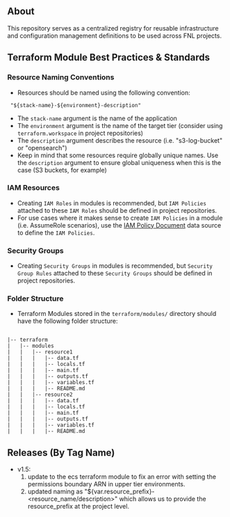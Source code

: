 ## About
This repository serves as a centralized registry for reusable infrastructure and configuration management definitions to be used across FNL projects. 

## Terraform Module Best Practices & Standards

### Resource Naming Conventions
- Resources should be named using the following convention:
<pre><code> "${stack-name}-${environment}-description"</code></pre>

- The `stack-name` argument is the name of the application
- The `environment` argument is the name of the target tier (consider using `terraform.workspace` in project repositories)
- The `description` argument describes the resource (i.e. "s3-log-bucket" or "opensearch")
- Keep in mind that some resources require globally unique names. Use the `description` argument to ensure global uniqueness when this is the case (S3 buckets, for example)

### IAM Resources
- Creating `IAM Roles` in modules is recommended, but `IAM Policies` attached to these `IAM Roles` should be defined in project repositories.
- For use cases where it makes sense to create `IAM Policies` in a module (i.e. AssumeRole scenarios), use the [IAM Policy Document](https://registry.terraform.io/providers/hashicorp/aws/latest/docs/data-sources/iam_policy_document) data source to define the `IAM Policies`.  

### Security Groups
- Creating `Security Groups` in modules is recommended, but `Security Group Rules` attached to these `Security Groups` should be defined in project repositories.

### Folder Structure
- Terraform Modules stored in the `terraform/modules/` directory should have the following folder structure:
<pre><code>
|-- terraform
|   |-- modules
|   |   |-- resource1
|   |   |   |-- data.tf
|   |   |   |-- locals.tf
|   |   |   |-- main.tf
|   |   |   |-- outputs.tf
|   |   |   |-- variables.tf
|   |   |   |-- README.md
|   |   |-- resource2
|   |   |   |-- data.tf
|   |   |   |-- locals.tf
|   |   |   |-- main.tf
|   |   |   |-- outputs.tf
|   |   |   |-- variables.tf
|   |   |   |-- README.md
</code></pre>

## Releases (By Tag Name)
 - v1.5:  
      1. update to the ecs terraform module to fix an error with setting the permissions boundary ARN in upper tier environments.
      2. updated naming as "${var.resource_prefix}-<resource_name/description>" which allows us to provide the resource_prefix at the project level.
 
